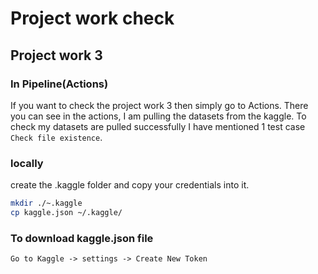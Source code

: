 # Project work check
## Project work 3
### In Pipeline(Actions)
If you want to check the project work 3 then simply go to Actions. There you can see in the actions, I am pulling the datasets from the kaggle. To check my datasets are pulled successfully I have mentioned 1 test case `Check file existence`.

### locally
create the .kaggle folder and copy your credentials into it.
```sh
mkdir ./~.kaggle
cp kaggle.json ~/.kaggle/ 
```

### To download kaggle.json file
`Go to Kaggle -> settings -> Create New Token`